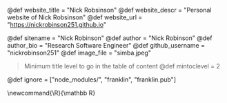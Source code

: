 <!--
Global page variables used throughout website.
The website_* must be defined for the RSS to work.
-->
@def website_title = "Nick Robsinson"
@def website_descr = "Personal website of Nick Robsinson"
@def website_url   = "https://nickrobinson251.github.io"

@def sitename = "Nick Robinson"
@def author = "Nick Robinson"
@def author_bio = "Research Software Engineer"
@def github_username = "nickrobinson251"
@def image_file = "simba.jpeg"

> Minimum title level to go in the table of content
@def mintoclevel = 2

<!--
Files or directories that should be ignored by Franklin.
Indicate directories by ending the name with a `/`.
-->
@def ignore = ["node_modules/", "franklin", "franklin.pub"]

<!--
Global latex commands to used throughout pages.
It can be math commands but does not need to be.
For instance:
* \newcommand{\phrase}{This is a long phrase to copy.}
-->
\newcommand{\R}{\mathbb R}

